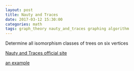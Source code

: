 ```yaml
---
layout: post
title: Nauty and Traces 
date: 2017-03-12 15:30:00
categories: math
tags: graph_theory nauty_and_traces graphing algorithm
---
```





Determine all isomorphism classes of trees on six vertices

[Nauty and Traces official site](http://pallini.di.uniroma1.it/Links.html)





[an example](http://math.stackexchange.com/questions/346199/determine-all-isomorphism-classes-of-trees-on-six-vertices/356393#356393)